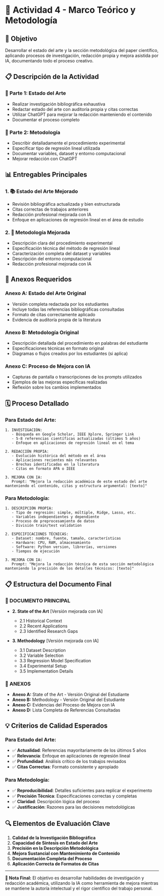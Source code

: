 # 📝 Actividad 4 - Marco Teórico y Metodología

## 🎯 Objetivo
Desarrollar el estado del arte y la sección metodológica del paper científico, aplicando procesos de investigación, redacción propia y mejora asistida por IA, documentando todo el proceso creativo.

## 📋 Descripción de la Actividad

### 🔹 Parte 1: Estado del Arte
- Realizar investigación bibliográfica exhaustiva
- Redactar estado del arte con auditoría propia y citas correctas
- Utilizar ChatGPT para mejorar la redacción manteniendo el contenido
- Documentar el proceso completo

### 🔹 Parte 2: Metodología
- Describir detalladamente el procedimiento experimental
- Especificar tipo de regresión lineal utilizada
- Documentar variables, dataset y entorno computacional
- Mejorar redacción con ChatGPT

## 📊 Entregables Principales

### 1. 📚 Estado del Arte Mejorado
- Revisión bibliográfica actualizada y bien estructurada
- Citas correctas de trabajos anteriores
- Redacción profesional mejorada con IA
- Enfoque en aplicaciones de regresión lineal en el área de estudio

### 2. 🔬 Metodología Mejorada
- Descripción clara del procedimiento experimental
- Especificación técnica del método de regresión lineal
- Caracterización completa del dataset y variables
- Descripción del entorno computacional
- Redacción profesional mejorada con IA

## 📁 Anexos Requeridos

### Anexo A: Estado del Arte Original
- Versión completa redactada por los estudiantes
- Incluye todas las referencias bibliográficas consultadas
- Formato de citas correctamente aplicado
- Evidencia de auditoría propia de la literatura

### Anexo B: Metodología Original
- Descripción detallada del procedimiento en palabras del estudiante
- Especificaciones técnicas en formato original
- Diagramas o flujos creados por los estudiantes (si aplica)

### Anexo C: Proceso de Mejora con IA
- Capturas de pantalla o transcripciones de los prompts utilizados
- Ejemplos de las mejoras específicas realizadas
- Reflexión sobre los cambios implementados

## 🗓️ Proceso Detallado

### Para Estado del Arte:
```
1. INVESTIGACIÓN:
   - Búsqueda en Google Scholar, IEEE Xplore, Springer Link
   - 5-8 referencias científicas actualizadas (últimos 5 años)
   - Enfoque en aplicaciones de regresión lineal en el tema

2. REDACCIÓN PROPIA:
   - Evolución histórica del método en el área
   - Aplicaciones recientes más relevantes
   - Brechas identificadas en la literatura
   - Citas en formato APA o IEEE

3. MEJORA CON IA:
   Prompt: "Mejora la redacción académica de este estado del arte manteniendo el contenido, citas y estructura argumental: [texto]"
```

### Para Metodología:
```
1. DESCRIPCIÓN PROPIA:
   - Tipo de regresión: simple, múltiple, Ridge, Lasso, etc.
   - Variables independientes y dependiente
   - Proceso de preprocesamiento de datos
   - División train/test validation

2. ESPECIFICACIONES TÉCNICAS:
   - Dataset: nombre, fuente, tamaño, características
   - Hardware: CPU, RAM, almacenamiento
   - Software: Python version, librerías, versiones
   - Tiempos de ejecución

3. MEJORA CON IA:
   Prompt: "Mejora la redacción técnica de esta sección metodológica manteniendo la precisión de los detalles técnicos: [texto]"
```

## 📋 Estructura del Documento Final

### **📄 DOCUMENTO PRINCIPAL**
- **2. State of the Art** [Versión mejorada con IA]
  - 2.1 Historical Context
  - 2.2 Recent Applications
  - 2.3 Identified Research Gaps

- **3. Methodology** [Versión mejorada con IA]
  - 3.1 Dataset Description
  - 3.2 Variable Selection
  - 3.3 Regression Model Specification
  - 3.4 Experimental Setup
  - 3.5 Implementation Details

### **📎 ANEXOS**
- **Anexo A:** State of the Art - Versión Original del Estudiante
- **Anexo B:** Methodology - Versión Original del Estudiante  
- **Anexo C:** Evidencias del Proceso de Mejora con IA
- **Anexo D:** Lista Completa de Referencias Consultadas

## 💡 Criterios de Calidad Esperados

### Para Estado del Arte:
- ✅ **Actualidad**: Referencias mayoritariamente de los últimos 5 años
- ✅ **Relevancia**: Enfoque en aplicaciones de regresión lineal
- ✅ **Profundidad**: Análisis crítico de los trabajos revisados
- ✅ **Citas Correctas**: Formato consistente y apropiado

### Para Metodología:
- ✅ **Reproducibilidad**: Detalles suficientes para replicar el experimento
- ✅ **Precisión Técnica**: Especificaciones correctas y completas
- ✅ **Claridad**: Descripción lógica del proceso
- ✅ **Justificación**: Razones para las decisiones metodológicas

## 🔍 Elementos de Evaluación Clave

1. **Calidad de la Investigación Bibliográfica**
2. **Capacidad de Síntesis en Estado del Arte**
3. **Precisión en la Descripción Metodológica**
4. **Mejora Sustancial con Mantenimiento de Contenido**
5. **Documentación Completa del Proceso**
6. **Aplicación Correcta de Formatos de Citas**

---

**📌 Nota Final:** El objetivo es desarrollar habilidades de investigación y redacción académica, utilizando la IA como herramienta de mejora mientras se mantiene la autoría intelectual y el rigor científico del trabajo personal.
